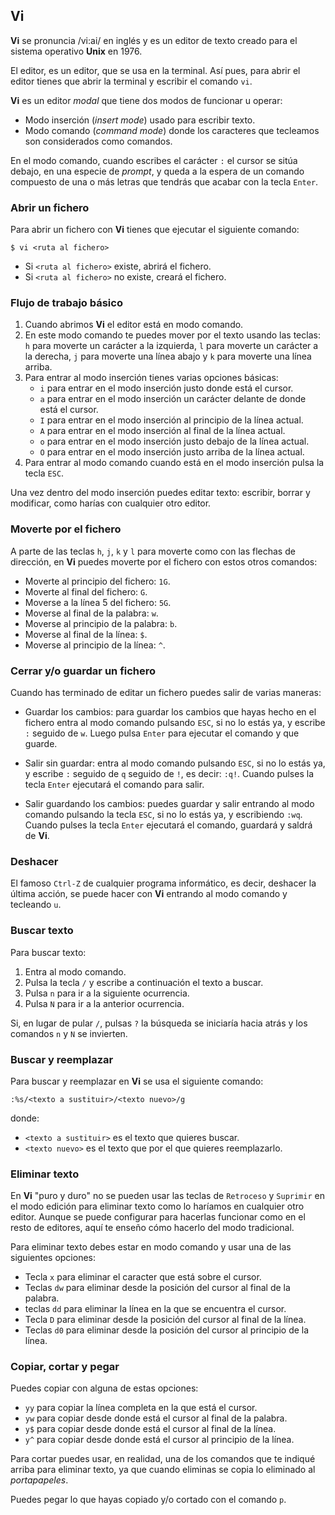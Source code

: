 ## Vi
**Vi** se pronuncia /vi:ai/ en inglés y es un editor de texto creado para el sistema operativo **Unix** en 1976.

El editor, es un editor, que se usa en la terminal. Así pues, para abrir el editor tienes que abrir la terminal y escribir el comando `vi`.

**Vi** es un editor *modal* que tiene dos modos de funcionar u operar:

- Modo inserción (*insert mode*) usado para escribir texto.
- Modo comando (*command mode*) donde los caracteres que tecleamos son considerados como comandos.

En el modo comando, cuando escribes el carácter `:` el cursor se sitúa debajo, en una especie de *prompt*, y queda a la espera de un comando compuesto de una o más letras que tendrás que acabar con la tecla `Enter`.

### Abrir un fichero
Para abrir un fichero con **Vi** tienes que ejecutar el siguiente comando:

```shell
$ vi <ruta al fichero>
```

- Si `<ruta al fichero>` existe, abrirá el fichero.
- Si `<ruta al fichero>` no existe, creará el fichero.

### Flujo de trabajo básico
1. Cuando abrimos **Vi** el editor está en modo comando.
2. En este modo comando te puedes mover por el texto usando las teclas: `h` para moverte un carácter a la izquierda, `l` para moverte un carácter a la derecha, `j` para moverte una línea abajo y `k` para moverte una línea arriba.
3. Para entrar al modo inserción tienes varias opciones básicas:
   - `i` para entrar en el modo inserción justo donde está el cursor.
   - `a` para entrar en el modo inserción un carácter delante de donde está el cursor.
   - `I` para entrar en el modo inserción al principio de la línea actual.
   - `A` para entrar en el modo inserción al final de la línea actual.
   - `o` para entrar en el modo inserción justo debajo de la línea actual.
   - `O` para entrar en el modo inserción justo arriba de la línea actual.
4. Para entrar al modo comando cuando está en el modo inserción pulsa la tecla `ESC`.

Una vez dentro del modo inserción puedes editar texto: escribir, borrar y modificar, como harías con cualquier otro editor.

### Moverte por el fichero
A parte de las teclas `h`, `j`, `k` y `l` para moverte como con las flechas de dirección, en **Vi** puedes moverte por el fichero con estos otros comandos:

- Moverte al principio del fichero: `1G`.
- Moverte al final del fichero: `G`.
- Moverse a la línea 5 del fichero: `5G`.
- Moverse al final de la palabra: `w`.
- Moverse al principio de la palabra: `b`.
- Moverse al final de la línea: `$`.
- Moverse al principio de la línea: `^`.

### Cerrar y/o guardar un fichero
Cuando has terminado de editar un fichero puedes salir de varias maneras:

- Guardar los cambios: para guardar los cambios que hayas hecho en el fichero entra al modo comando pulsando `ESC`, si no lo estás ya, y escribe `:` seguido de `w`. Luego pulsa `Enter` para ejecutar el comando y que guarde.

- Salir sin guardar: entra al modo comando pulsando `ESC`, si no lo estás ya, y escribe `:` seguido de `q` seguido de `!`, es decir: `:q!`. Cuando pulses la tecla `Enter` ejecutará el comando para salir.

- Salir guardando los cambios: puedes guardar y salir entrando al modo comando pulsando la tecla `ESC`, si no lo estás ya, y escribiendo `:wq`. Cuando pulses la tecla `Enter` ejecutará el comando, guardará y saldrá de **Vi**.

### Deshacer
El famoso `Ctrl-Z` de cualquier programa informático, es decir, deshacer la última acción, se puede hacer con **Vi** entrando al modo comando y tecleando `u`.

### Buscar texto
Para buscar texto:

1. Entra al modo comando.
2. Pulsa la tecla `/` y escribe a continuación el texto a buscar.
3. Pulsa `n` para ir a la siguiente ocurrencia.
4. Pulsa `N` para ir a la anterior ocurrencia.

Si, en lugar de pular `/`, pulsas `?` la búsqueda se iniciaría hacia atrás y los comandos `n` y `N` se invierten.

### Buscar y reemplazar
Para buscar y reemplazar en **Vi** se usa el siguiente comando:

`:%s/<texto a sustituir>/<texto nuevo>/g`

donde:
- `<texto a sustituir>` es el texto que quieres buscar.
- `<texto nuevo>` es el texto que por el que quieres reemplazarlo.

### Eliminar texto
En **Vi** "puro y duro" no se pueden usar las teclas de `Retroceso` y `Suprimir` en el modo edición para eliminar texto como lo haríamos en cualquier otro editor. Aunque se puede configurar para hacerlas funcionar como en el resto de editores, aquí te enseño cómo hacerlo del modo tradicional.

Para eliminar texto debes estar en modo comando y usar una de las siguientes opciones:

- Tecla `x` para eliminar el caracter que está sobre el cursor.
- Teclas `dw` para eliminar desde la posición del cursor al final de la palabra.
- teclas `dd` para eliminar la línea en la que se encuentra el cursor.
- Tecla `D` para eliminar desde la posición del cursor al final de la línea.
- Teclas `d0` para eliminar desde la posición del cursor al principio de la línea.

### Copiar, cortar y pegar
Puedes copiar con alguna de estas opciones:

- `yy` para copiar la línea completa en la que está el cursor.
- `yw` para copiar desde donde está el cursor al final de la palabra.
- `y$` para copiar desde donde está el cursor al final de la línea.
- `y^` para copiar desde donde está el cursor al principio de la línea.

Para cortar puedes usar, en realidad, una de los comandos que te indiqué arriba para eliminar texto, ya que cuando eliminas se copia lo eliminado al *portapapeles*.

Puedes pegar lo que hayas copiado y/o cortado con el comando `p`.
